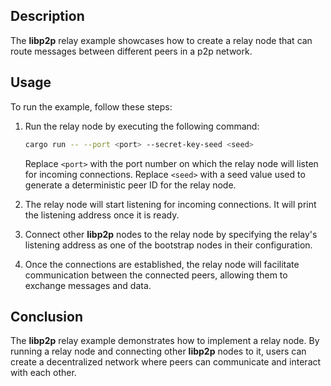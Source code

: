 ## Description

The **libp2p** relay example showcases how to create a relay node that can route messages between different peers in a p2p network.

## Usage

To run the example, follow these steps:

1. Run the relay node by executing the following command:

   ```sh
   cargo run -- --port <port> --secret-key-seed <seed>
   ```

   Replace `<port>` with the port number on which the relay node will listen for incoming connections. Replace `<seed>` with a seed value used to generate a deterministic peer ID for the relay node.

2. The relay node will start listening for incoming connections. It will print the listening address once it is ready.

3. Connect other **libp2p** nodes to the relay node by specifying the relay's listening address as one of the bootstrap nodes in their configuration.

4. Once the connections are established, the relay node will facilitate communication between the connected peers, allowing them to exchange messages and data.

## Conclusion

The **libp2p** relay example demonstrates how to implement a relay node. By running a relay node and connecting other **libp2p** nodes to it, users can create a decentralized network where peers can communicate and interact with each other.
